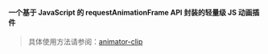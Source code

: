 #### 一个基于 JavaScript 的 requestAnimationFrame API 封装的轻量级 JS 动画插件

> 具体使用方法请参阅：[animator-clip](https://www.ling0523.cn/animator-clip/)

